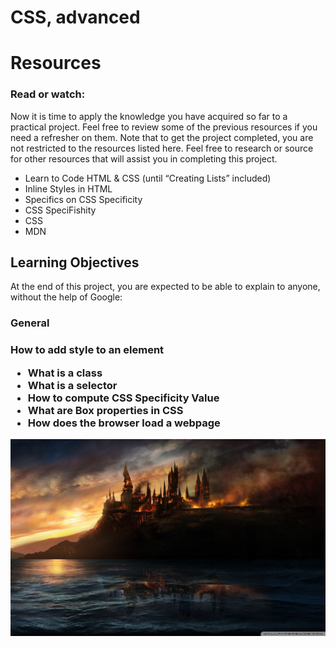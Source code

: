# CSS, advanced
<h1>  Resources </h1>
<h3> Read or watch: </h3>
        <p> Now it is time to apply the knowledge you have acquired so far to a practical project. Feel free to review some of the previous resources if you need a refresher on them. Note that to get the project completed, you are not restricted to the resources listed here. Feel free to research or source for other resources that will assist you in completing this project. </p>
        <ul> 
                <li> Learn to Code HTML & CSS (until “Creating Lists” included)</li>
                <li>Inline Styles in HTML</il>
                <li>Specifics on CSS Specificity</li>
                <li>CSS SpeciFishity</li>
                <li>CSS</li>
                <li>MDN</li>
        </ul>

<h2> Learning Objectives </h2>
        <p> At the end of this project, you are expected to be able to explain to anyone, without the help of Google:
<h3> General <h3>
<p> How to add style to an element<p>
        <ul>
                <li>What is a class </li>
                <li>What is a selector</li>
                <li>How to compute CSS Specificity Value</li>
                <li>What are Box properties in CSS</li>
                <li>How does the browser load a webpage</li>
        </ul>
<img src="images/my image.jpg" alt="Hogwarts" title="Harry Potter"> 